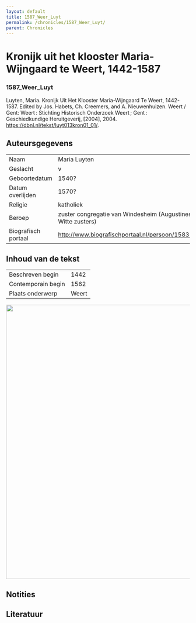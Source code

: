 ```yaml
---
layout: default
title: 1587_Weer_Luyt
permalink: /chronicles/1587_Weer_Luyt/
parent: Chronicles
--- 
```



# Kronĳk uit het klooster Maria-Wĳngaard te Weert, 1442-1587 

### 1587_Weer_Luyt 

Luyten, Maria. Kronĳk Uit Het Klooster Maria-Wĳngaard Te Weert, 1442-1587. Edited by Jos. Habets, Ch. Creemers, and A. Nieuwenhuizen. Weert / Gent: Weert : Stichting Historisch Onderzoek Weert ; Gent : Geschiedkundige Heruitgeverij, [2004], 2004. https://dbnl.nl/tekst/luyt013kron01_01/. 

## Auteursgegevens 

| | | 
| --------------- | --------------- | 
| Naam | Maria Luyten | 
| Geslacht | v | 
| Geboortedatum | 1540? | 
| Datum overlijden | 1570? | 
| Religie | katholiek | 
| Beroep | zuster congregatie van Windesheim (Augustinessen/ Witte zusters) | 
| Biografisch portaal | http://www.biografischportaal.nl/persoon/15835949 | 

## Inhoud van de tekst 

| | | 
| --------------- | --------------- | 
| Beschreven begin | 1442 | 
| Contemporain begin | 1562 | 
| Plaats onderwerp | Weert | 

[<img src="..\..\barplots_chronicles\1587_Weer_Luyt.jpg" width="750"/>](..\..\barplots_chronicles\1587_Weer_Luyt.jpg) 

## Notities 

## Literatuur 

